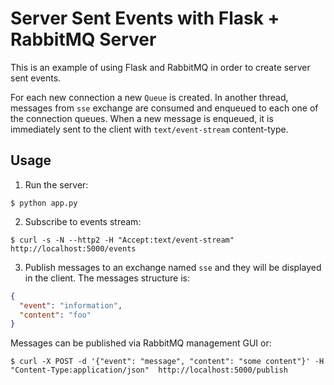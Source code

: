 # Server Sent Events with Flask + RabbitMQ Server
This is an example of using Flask and RabbitMQ in order to create server sent events.

For each new connection a new `Queue` is created. In another thread, messages from `sse` exchange are consumed and enqueued to each one of the connection queues. When a new message is enqueued, it is immediately sent to the client with `text/event-stream` content-type. 

## Usage
1. Run the server:
```shell
$ python app.py
```

2. Subscribe to events stream:
```shell
$ curl -s -N --http2 -H "Accept:text/event-stream" http://localhost:5000/events
```

3. Publish messages to an exchange named `sse` and they will be displayed in the client. The messages structure is:
```json
{
  "event": "information",
  "content": "foo"
}
```
Messages can be published via RabbitMQ management GUI or:
```shell
$ curl -X POST -d '{"event": "message", "content": "some content"}' -H "Content-Type:application/json"  http://localhost:5000/publish
```